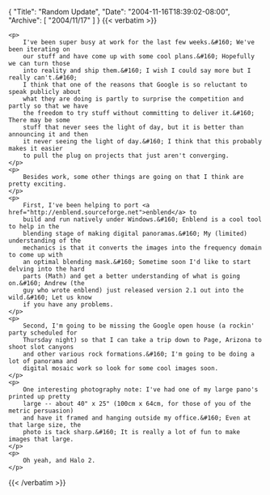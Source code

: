 {
  "Title": "Random Update",
  "Date": "2004-11-16T18:39:02-08:00",
  "Archive": [
    "2004/11/17"
  ]
}
{{< verbatim >}}

    <p>
        I've been super busy at work for the last few weeks.&#160; We've been iterating on
        our stuff and have come up with some cool plans.&#160; Hopefully we can turn those
        into reality and ship them.&#160; I wish I could say more but I really can't.&#160;
        I think that one of the reasons that Google is so reluctant to speak publicly about
        what they are doing is partly to surprise the competition and partly so that we have
        the freedom to try stuff without committing to deliver it.&#160; There may be some
        stuff that never sees the light of day, but it is better than announcing it and then
        it never seeing the light of day.&#160; I think that this probably makes it easier
        to pull the plug on projects that just aren't converging.
    </p>
    <p>
        Besides work, some other things are going on that I think are pretty exciting.
    </p>
    <p>
        First, I've been helping to port <a href="http://enblend.sourceforge.net">enblend</a> to
        build and run natively under Windows.&#160; Enblend is a cool tool to help in the
        blending stage of making digital panoramas.&#160; My (limited) understanding of the
        mechanics is that it converts the images into the frequency domain to come up with
        an optimal blending mask.&#160; Sometime soon I'd like to start delving into the hard
        parts (Math) and get a better understanding of what is going on.&#160; Andrew (the
        guy who wrote enblend) just released version 2.1 out into the wild.&#160; Let us know
        if you have any problems.
    </p>
    <p>
        Second, I'm going to be missing the Google open house (a rockin' party scheduled for
        Thursday night) so that I can take a trip down to Page, Arizona to shoot slot canyons
        and other various rock formations.&#160; I'm going to be doing a lot of panorama and
        digital mosaic work so look for some cool images soon.
    </p>
    <p>
        One interesting photography note: I've had one of my large pano's printed up pretty
        large -- about 40" x 25" (100cm x 64cm, for those of you of the metric persuasion)
        and have it framed and hanging outside my office.&#160; Even at that large size, the
        photo is tack sharp.&#160; It is really a lot of fun to make images that large.
    </p>
    <p>
        Oh yeah, and Halo 2.
    </p>

{{< /verbatim >}}
